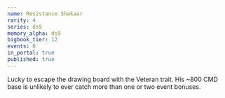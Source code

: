 ```yaml
---
name: Resistance Shakaar
rarity: 4
series: ds9
memory_alpha: ds9
bigbook_tier: 12
events: 0
in_portal: true
published: true
---
```


Lucky to escape the drawing board with the Veteran trait. His ~800 CMD base is unlikely to ever catch more than one or two event bonuses.
